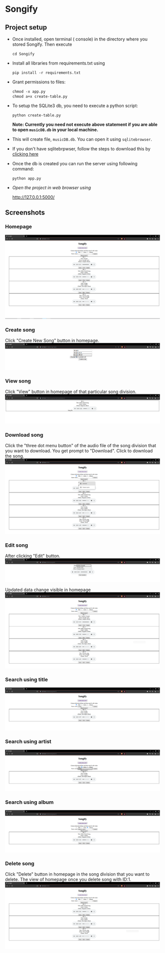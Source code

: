# Songify

## Project setup

* Once installed, open terminal ( console) in the directory where you stored Songify. Then execute 
    ```
    cd Songify
    ```

* Install all libraries from requirements.txt using
    ```
    pip install -r requirements.txt
    ```

* Grant permissions to files:
    ```
    chmod -x app.py
    chmod a+x create-table.py
    ```

* To setup the SQLite3 db, you need to execute a python script:
    ```
    python create-table.py
    ```
    __Note: Currently you need not execute above statement if you are able to open `musicDB.db` in your local machine.__

* This will create file, `musicDB.db`. You can open it using `sqlitebrowser`.
* If you don't have sqlitebrpwser, follow the steps to download this by [clicking here](https://sqlitebrowser.org/dl/)

* Once the db is created you can run the server using following command:
    ```
    python app.py
    ```

* *Open the project in web browser using*
    
    http://127.0.0.1:5000/

## Screenshots

### Homepage
![Home](static/homePage.png)

### Create song
Click "Create New Song" button in homepage.
![Create](static/songCreate.png)

### View song
Click "View" button in homepage of that particular song division.
![View](static/viewSong.png)

### Download song
Click the "three dot menu button" of the audio file of the song division that you want to download. You get prompt to "Download". Click to download the song.
![Download](static/downloadSong.png)

### Edit song
After clicking "Edit" button.
![Edit_1](static/editSong-Part1.png)

Updated data change visible in homepage
![Edit_2](static/editSong-Part2.png)

### Search using title
![SearchTitle](static/searchUsingTitle.png)

### Search using artist
![SearchArtist](static/searchUsingArtist.png)

### Search using album
![SearchAlbum](static/searchUsingAlbum.png)

### Delete song
Click "Delete" button in homepage in the song division that you want to delete.
The view of homepage once you delete song with ID:1.
![DeletedSong](static/deleteSong.png)
